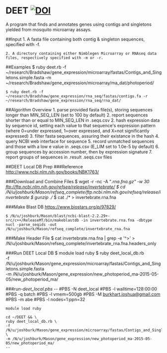 DEET [![DOI](https://zenodo.org/badge/19044/joshuaburkhart/DEET.svg)](https://zenodo.org/badge/latestdoi/19044/joshuaburkhart/DEET)
====

A program that finds and annotates genes using contigs and singletons yielded from mosquito microarray assays.

##Input
    1. A fasta file containing both contig & singleton sequences, specified with -f.

    2. A directory containing either Nimblegen Microarray or RNAseq data files, respectively specified with -m or -r.

##Examples
    $ ruby deet.rb -f ~/research/Bradshaw/gene_expression/microarray/fastas/Contigs_and_Singletons.simple.fasta -m ~/research/Bradshaw/gene_expression/microarray/ma_dat/photoperiod/

    $ ruby deet.rb -f ~/research/Bradshaw/gene_expression/rna_seq/fastas/contigs.fa -r ~/research/Bradshaw/gene_expression/rna_seq/rna_dat/

##Algorithm Overview
    1. parse provided fasta file(s), storing sequences longer than MIN_SEQ_LEN (set to 100 by default)
    2. report sequences shorter than or equal to MIN_SEQ_LEN in .seqs.csv
    2. hash expression data by sequence id, setting each value to that sequence's expression pattern (where 0=under expressed, 1=over expressed, and X=not significantly expressed)
    3. filter fasta sequences, assuring their existance in the hash
    4. query NCBI web interface for sequence
    5. record unmatched sequences and those with a low e value in .seqs.csv (E_LIM set to 1.0e-5 by default)
    6. group sequences by accession number, then by expression signature
    7. report groups of sequences in .result .seqs.csv files

##DEET Local DB Prep
###Reference
    http://www.ncbi.nlm.nih.gov/books/NBK1763/

###Download and Combine Files
    $ wget -r -nc -A "*.rna.fna.gz" -w 30 ftp://ftp.ncbi.nlm.nih.gov/refseq/release/invertebrate/
    $ cd /N/u/joshburk/Mason/refseq_complete/ftp.ncbi.nlm.nih.gov/refseq/release/invertebrate
    $ gunzip ./*
    $ cat ./* > invertebrate.rna.fna
    
###Make Blast DB
    https://www.biostars.org/p/97829/

    $ /N/u/joshburk/Mason/blast/ncbi-blast-2.2.29+-src/c++/ReleaseMT/bin/makeblastdb -in invertebrate.rna.fna -dbtype nucl -parse_seqids -out /N/u/joshburk/Mason/refseq_complete/invertebrate_rna.fna

###Make Header File
    $ cat invertebrate.rna.fna | grep -e '^>' > /N/u/joshburk/Mason/refseq_complete/invertebrate_rna.fna.headers_only

###Run DEET Local DB
    $ module load ruby
    $ ruby deet_local_db.rb \
    -f /N/u/joshburk/Mason/gene_expression/microarray/fastas/Contigs_and_Singletons.simple.fasta \
    -m /N/u/joshburk/Mason/gene_expression/new_photoperiod_ma-2015-05-05/new_photoperiod_ma/

###*run-deet_local.pbs*
    --
    #PBS -N deet_local
    #PBS -l walltime=128:00:00
    #PBS -q batch
    #PBS -l vmem=500gb
    #PBS -M burkhart.joshua@gmail.com
    #PBS -m abe
    #PBS -l nodes=1:ppn=32

    module load ruby

    cd ~/DEET && \
    ruby deet_local_db.rb \
    -f /N/u/joshburk/Mason/gene_expression/microarray/fastas/Contigs_and_Singletons.simple.fasta \
    -m /N/u/joshburk/Mason/gene_expression/new_photoperiod_ma-2015-05-05/new_photoperiod_ma/
    --
